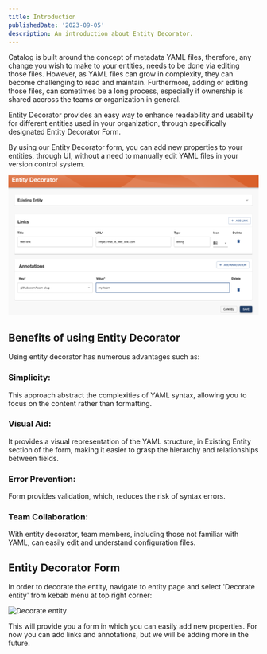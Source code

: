 ```yaml
---
title: Introduction
publishedDate: '2023-09-05'
description: An introduction about Entity Decorator.
---
```


Catalog is built around the concept of metadata YAML files, therefore, any change you wish to make to your entities, needs to be done via editing those files. However, as YAML files can grow in complexity, they can become challenging to read and maintain. Furthermore, adding or editing those files, can sometimes be a long process, especially if ownership is shared accross the teams or organization in general.

Entity Decorator provides an easy way to enhance readability and usability for different entities used in your organization, through specifically designated Entity Decorator Form.

By using our Entity Decorator form, you can add new properties to your entities, through UI, without a need to manually edit YAML files in your version control system.

![Decorate entity form](./fragments_form.png)

## Benefits of using Entity Decorator

Using entity decorator has numerous advantages such as:

### Simplicity: 
This approach abstract the complexities of YAML syntax, allowing you to focus on the content rather than formatting.

### Visual Aid:
It provides a visual representation of the YAML structure, in Existing Entity section of the form,  making it easier to grasp the hierarchy and relationships between fields.

### Error Prevention:
Form provides validation, which, reduces the risk of syntax errors.

### Team Collaboration: 
With entity decorator, team members, including those not familiar with YAML, can easily edit and understand configuration files.


## Entity Decorator Form 

In order to decorate the entity, navigate to entity page and select 'Decorate entity' from kebab menu at top right corner:

![Decorate entity](./decorate-entity.png)

This will provide you a form in which you can easily add new properties. For now you can add links and annotations, but we will be adding more in the future. 





